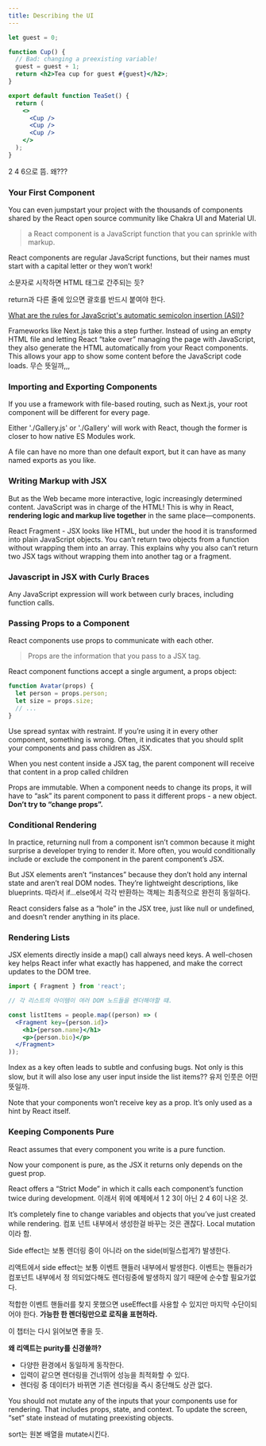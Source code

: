 ```yaml
---
title: Describing the UI
---
```


```jsx
let guest = 0;

function Cup() {
  // Bad: changing a preexisting variable!
  guest = guest + 1;
  return <h2>Tea cup for guest #{guest}</h2>;
}

export default function TeaSet() {
  return (
    <>
      <Cup />
      <Cup />
      <Cup />
    </>
  );
}
```

2 4 6으로 뜸. 왜???

### Your First Component

You can even jumpstart your project with the thousands of components shared by the React open source
community like Chakra UI and Material UI.

> a React component is a JavaScript function that you can sprinkle with markup.

React components are regular JavaScript functions, but their names must start with a capital letter
or they won’t work!

소문자로 시작하면 HTML 태그로 간주되는 듯?

return과 다른 줄에 있으면 괄호를 반드시 붙여야 한다.

[What are the rules for JavaScript's automatic semicolon insertion (ASI)?](https://stackoverflow.com/questions/2846283/what-are-the-rules-for-javascripts-automatic-semicolon-insertion-asi)

Frameworks like Next.js take this a step further. Instead of using an empty HTML file and letting
React “take over” managing the page with JavaScript, they also generate the HTML automatically from
your React components. This allows your app to show some content before the JavaScript code loads.
무슨 뜻일까,,,

### Importing and Exporting Components

If you use a framework with file-based routing, such as Next.js, your root component will be
different for every page.

Either './Gallery.js' or './Gallery' will work with React, though the former is closer to how native
ES Modules work.

A file can have no more than one default export, but it can have as many named exports as you like.

### Writing Markup with JSX

But as the Web became more interactive, logic increasingly determined content. JavaScript was in
charge of the HTML! This is why in React, **rendering logic and markup live together** in the same
place—components.

React Fragment - JSX looks like HTML, but under the hood it is transformed into plain JavaScript
objects. You can’t return two objects from a function without wrapping them into an array. This
explains why you also can’t return two JSX tags without wrapping them into another tag or a
fragment.

### Javascript in JSX with Curly Braces

Any JavaScript expression will work between curly braces, including function calls.

### Passing Props to a Component

React components use props to communicate with each other.

> Props are the information that you pass to a JSX tag.

React component functions accept a single argument, a props object:

```jsx
function Avatar(props) {
  let person = props.person;
  let size = props.size;
  // ...
}
```

Use spread syntax with restraint. If you’re using it in every other component, something is wrong.
Often, it indicates that you should split your components and pass children as JSX.

When you nest content inside a JSX tag, the parent component will receive that content in a prop
called children

Props are immutable. When a component needs to change its props, it will have to “ask” its parent
component to pass it different props - a new object. **Don’t try to “change props”.**

### Conditional Rendering

In practice, returning null from a component isn’t common because it might surprise a developer
trying to render it. More often, you would conditionally include or exclude the component in the
parent component’s JSX.

But JSX elements aren’t “instances” because they don’t hold any internal state and aren’t real DOM
nodes. They’re lightweight descriptions, like blueprints. 따라서 if...else에서 각각 반환하는 객체는
최종적으로 완전히 동일하다.

React considers false as a “hole” in the JSX tree, just like null or undefined, and doesn’t render
anything in its place.

### Rendering Lists

JSX elements directly inside a map() call always need keys. A well-chosen key helps React infer what
exactly has happened, and make the correct updates to the DOM tree.

```jsx
import { Fragment } from 'react';

// 각 리스트의 아이템이 여러 DOM 노드들을 렌더해야할 떄.

const listItems = people.map((person) => (
  <Fragment key={person.id}>
    <h1>{person.name}</h1>
    <p>{person.bio}</p>
  </Fragment>
));
```

Index as a key often leads to subtle and confusing bugs. Not only is this slow, but it will also
lose any user input inside the list items?? 유저 인풋은 어떤 뜻일까.

Note that your components won’t receive key as a prop. It’s only used as a hint by React itself.

### Keeping Components Pure

React assumes that every component you write is a pure function.

Now your component is pure, as the JSX it returns only depends on the guest prop.

React offers a “Strict Mode” in which it calls each component’s function twice during development.
이래서 위에 예제에서 1 2 3이 아닌 2 4 6이 나온 것.

It’s completely fine to change variables and objects that you’ve just created while rendering. 컴포
넌트 내부에서 생성한걸 바꾸는 것은 괜찮다. Local mutation이라 함.

Side effect는 보통 렌더링 중이 아니라 on the side(비밀스럽게?) 발생한다.

리액트에서 side effect는 보통 이벤트 핸들러 내부에서 발생한다. 이벤트는 핸들러가컴포넌트 내부에서 정
의되었다해도 렌더링중에 발생하지 않기 때문에 순수할 필요가없다.

적합한 이벤트 핸들러를 찾지 못했으면 useEffect를 사용할 수 있지만 마지막 수단이되어야 한다. **가능한
한 렌더링만으로 로직을 표현하라.**

이 챕터는 다시 읽어보면 좋을 듯.

**왜 리액트는 purity를 신경쓸까?**

- 다양한 환경에서 동일하게 동작한다.
- 입력이 같으면 렌더링을 건너뛰어 성능을 최적화할 수 있다.
- 렌더링 중 데이터가 바뀌면 기존 렌더링을 즉시 중단해도 상관 없다.

You should not mutate any of the inputs that your components use for rendering. That includes props,
state, and context. To update the screen, “set” state instead of mutating preexisting objects.

sort는 원본 배열을 mutate시킨다.

